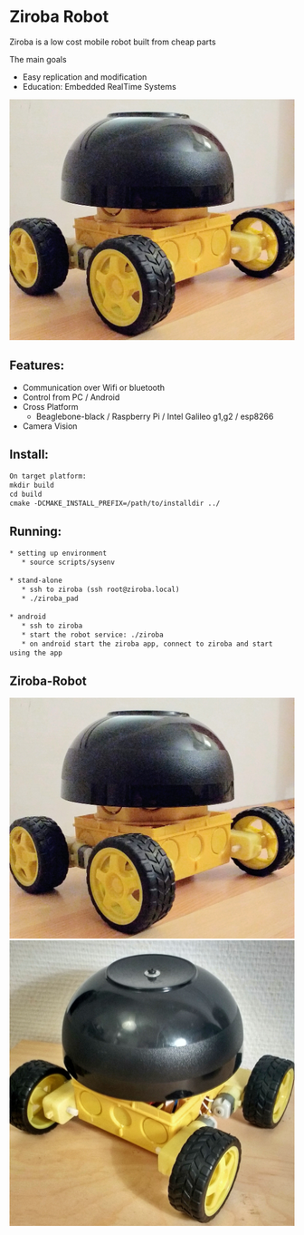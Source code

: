 Ziroba Robot
============

Ziroba is a low cost mobile robot built from cheap parts

The main goals
  * Easy replication and modification
  * Education: Embedded RealTime Systems  


![alt tag](https://github.com/ismaia/ziroba/raw/master/docs/ziroba-v5-0.jpeg)
 
Features:
---------

   * Communication over Wifi or bluetooth
   * Control from PC / Android
   * Cross Platform
      * Beaglebone-black / Raspberry Pi / Intel Galileo g1,g2 / esp8266
   * Camera Vision


Install:
--------
    On target platform:
    mkdir build
    cd build
    cmake -DCMAKE_INSTALL_PREFIX=/path/to/installdir ../

Running:
--------
    * setting up environment
       * source scripts/sysenv

    * stand-alone 
       * ssh to ziroba (ssh root@ziroba.local)
       * ./ziroba_pad

    * android 
       * ssh to ziroba
       * start the robot service: ./ziroba
       * on android start the ziroba app, connect to ziroba and start using the app

Ziroba-Robot
------------
![alt tag](https://github.com/ismaia/ziroba/raw/master/docs/ziroba-v5-0.jpeg)
![alt tag](https://github.com/ismaia/ziroba/raw/master/docs/ziroba-v5-1.jpeg)


